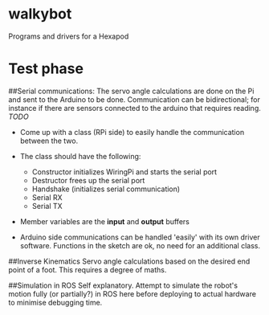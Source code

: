 # walkybot
Programs and drivers for a Hexapod

# Test phase
##Serial communications:
The servo angle calculations are done on the Pi and sent to the Arduino to be done.
Communication can be bidirectional; for instance if there are sensors connected to the arduino that requires reading.
_TODO_
- Come up with a class (RPi side) to easily handle the communication between the two.
- The class should have the following:
	- Constructor initializes WiringPi and starts the serial port
	- Destructor frees up the serial port
	- Handshake (initializes serial communication)
	- Serial RX
	- Serial TX
- Member variables are the **input** and **output** buffers

- Arduino side communications can be handled 'easily' with its own driver software. Functions in the sketch are ok, no need for an additional class.

##Inverse Kinematics
Servo angle calculations based on the desired end point of a foot.
This requires a degree of maths.

##Simulation in ROS
Self explanatory. Attempt to simulate the robot's motion fully (or partially?) in ROS here before deploying to actual hardware to minimise debugging time.